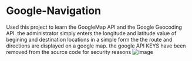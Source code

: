 # Google-Navigation
Used this project to learn the GoogleMap API and the Google Geocoding API. the administrator simply enters the longitude and latitude value of begining and destination locations in a simple form the the route and directions are displayed on a google map. the google API KEYS have been removed from the source code for security reasons 
![image](https://user-images.githubusercontent.com/8188347/225259003-5a5025c1-bec5-49a9-a6cb-46d679a9d56d.png)

